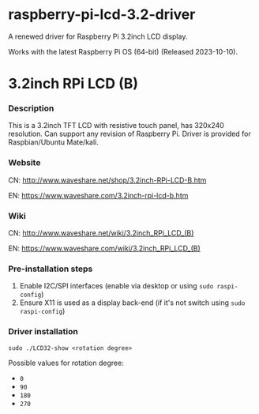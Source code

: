 # raspberry-pi-lcd-3.2-driver
A renewed driver for Raspberry Pi 3.2inch LCD display.

Works with the latest Raspberry Pi OS (64-bit) (Released 2023-10-10).

# 3.2inch RPi LCD (B)

### Description

This is a 3.2inch TFT LCD with resistive touch panel, has 320x240 resolution. Can support any revision of Raspberry Pi. Driver is provided for Raspbian/Ubuntu Mate/kali. 

### Website

CN: http://www.waveshare.net/shop/3.2inch-RPi-LCD-B.htm

EN: https://www.waveshare.com/3.2inch-rpi-lcd-b.htm

### Wiki

CN: http://www.waveshare.net/wiki/3.2inch_RPi_LCD_(B)

EN: https://www.waveshare.com/wiki/3.2inch_RPi_LCD_(B)

### Pre-installation steps

1. Enable I2C/SPI interfaces (enable via desktop or using `sudo raspi-config`)
2. Ensure X11 is used as a display back-end (if it's not switch using `sudo raspi-config`)

### Driver installation

`sudo ./LCD32-show <rotation degree>`

Possible values for rotation degree:
- `0`
- `90`
- `180`
- `270`

